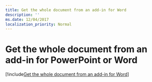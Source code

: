 ```yaml
---
title: Get the whole document from an add-in for Word
description: ''
ms.date: 12/04/2017
localization_priority: Normal
---
```


# Get the whole document from an add-in for PowerPoint or Word

[!include[Get the whole document from an add-in for Word](../includes/file-get-the-whole-document-from-an-add-in-for-powerpoint-or-word.md)]
